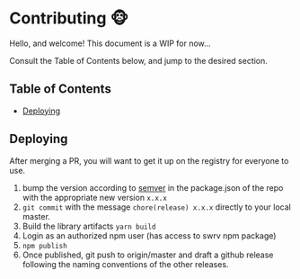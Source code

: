 # Contributing :monkey_face:

Hello, and welcome! This document is a WIP for now...

Consult the Table of Contents below, and jump to the desired section.

## Table of Contents

- [Deploying](#deploying)

## Deploying

After merging a PR, you will want to get it up on the registry for everyone to
use.

1. bump the version according to [semver](https://semver.org/) in the
   package.json of the repo with the appropriate new version `x.x.x`
1. `git commit` with the message `chore(release) x.x.x` directly to your local
   master.
1. Build the library artifacts `yarn build`
1. Login as an authorized npm user (has access to swrv npm package)
1. `npm publish`
1. Once published, git push to origin/master and draft a github release
   following the naming conventions of the other releases.
